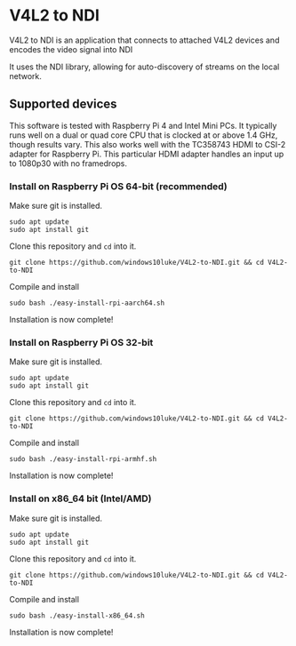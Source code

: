 # V4L2 to NDI

V4L2 to NDI is an application that connects to attached V4L2 devices and encodes the video signal into NDI

It uses the NDI library, allowing for auto-discovery of streams on the local
network.

## Supported devices

This software is tested with Raspberry Pi 4 and Intel Mini PCs. It typically runs well on a dual or quad core CPU that is clocked at or above 1.4 GHz, though results vary. This also works well with the TC358743 HDMI to CSI-2 adapter for Raspberry Pi. This particular HDMI adapter handles an input up to 1080p30 with no framedrops. 

### Install on Raspberry Pi OS 64-bit (recommended)

Make sure git is installed.

```
sudo apt update
sudo apt install git
```
Clone this repository and `cd` into it.

```
git clone https://github.com/windows10luke/V4L2-to-NDI.git && cd V4L2-to-NDI
```

Compile and install

```
sudo bash ./easy-install-rpi-aarch64.sh
```
Installation is now complete!


### Install on Raspberry Pi OS 32-bit

Make sure git is installed.

```
sudo apt update
sudo apt install git
```
Clone this repository and `cd` into it.

```
git clone https://github.com/windows10luke/V4L2-to-NDI.git && cd V4L2-to-NDI
```

Compile and install

```
sudo bash ./easy-install-rpi-armhf.sh
```
Installation is now complete!



### Install on x86_64 bit (Intel/AMD)

Make sure git is installed.

```
sudo apt update
sudo apt install git
```
Clone this repository and `cd` into it.

```
git clone https://github.com/windows10luke/V4L2-to-NDI.git && cd V4L2-to-NDI
```

Compile and install

```
sudo bash ./easy-install-x86_64.sh
```
Installation is now complete!



